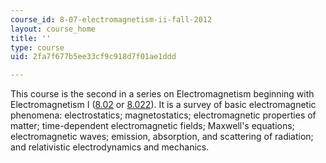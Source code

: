 ```yaml
---
course_id: 8-07-electromagnetism-ii-fall-2012
layout: course_home
title: ''
type: course
uid: 2fa7f677b5ee33cf9c918d7f01ae1ddd

---
```

This course is the second in a series on Electromagnetism beginning with Electromagnetism I ([8.02](/courses/8-02-physics-ii-electricity-and-magnetism-spring-2007/) or [8.022](/courses/8-022-physics-ii-electricity-and-magnetism-fall-2006/)). It is a survey of basic electromagnetic phenomena: electrostatics; magnetostatics; electromagnetic properties of matter; time-dependent electromagnetic fields; Maxwell's equations; electromagnetic waves; emission, absorption, and scattering of radiation; and relativistic electrodynamics and mechanics.
